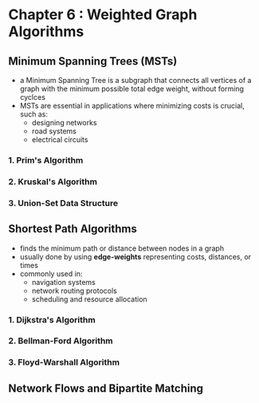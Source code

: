 # Chapter 6 : Weighted Graph Algorithms

## Minimum Spanning Trees (MSTs)
- a Minimum Spanning Tree is a subgraph that connects all vertices of a graph with the minimum possible total edge weight, without forming cyclces
- MSTs are essential in applications where minimizing costs is crucial, such as:
    - designing networks
    - road systems
    - electrical circuits

### 1. Prim's Algorithm

### 2. Kruskal's Algorithm

### 3. Union-Set Data Structure


## Shortest Path Algorithms
- finds the minimum path or distance between nodes in a graph 
- usually done by using **edge-weights** representing costs, distances, or times
- commonly used in:
    - navigation systems
    - network routing protocols
    - scheduling and resource allocation

### 1. Dijkstra's Algorithm

### 2. Bellman-Ford Algorithm

### 3. Floyd-Warshall Algorithm


## Network Flows and Bipartite Matching